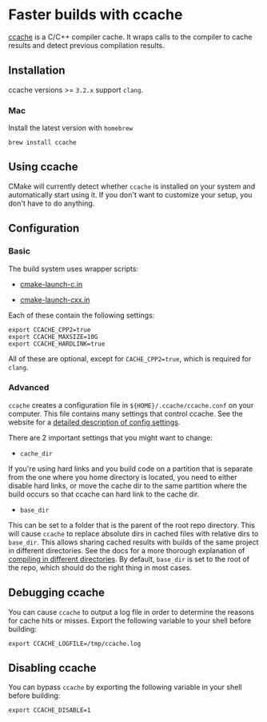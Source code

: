 # Faster builds with ccache

[ccache] is a C/C++ compiler cache.  It wraps calls to the compiler to cache results and detect previous compilation results.

[ccache]: https://ccache.samba.org/

## Installation

ccache versions >= `3.2.x` support `clang`.

### Mac

Install the latest version with `homebrew`

```
brew install ccache
```

## Using ccache

CMake will currently detect whether `ccache` is installed on your system and automatically start using it.  If you don't want to customize your setup, you don't have to do anything.

## Configuration

### Basic

The build system uses wrapper scripts:

- [cmake-launch-c.in](project/build-scripts/cmake-launch-c.in)

- [cmake-launch-cxx.in](project/build-scripts/cmake-launch-cxx.in)

Each of these contain the following settings:

```
export CCACHE_CPP2=true
export CCACHE_MAXSIZE=10G
export CCACHE_HARDLINK=true
```

All of these are optional, except for `CACHE_CPP2=true`, which is required for `clang`.

### Advanced

`ccache` creates a configuration file in `${HOME}/.ccache/ccache.conf` on your computer.  This file contains many settings that control ccache.  See the website for a [detailed description of config settings](https://ccache.samba.org/manual.html#_configuration_settings).

There are 2 important settings that you might want to change:

- `cache_dir`

If you're using hard links and you build code on a partition that is separate from the one where you home directory is located, you need to either disable hard links, or move the cache dir to the same partition where the build occurs so that ccache can hard link to the cache dir.

- `base_dir`

This can be set to a folder that is the parent of the root repo directory. This will cause `ccache` to replace absolute dirs in cached files with relative dirs to `base_dir`.  This allows sharing cached results with builds of the same project in different directories.  See the docs for a more thorough explanation of [compiling in different directories](https://ccache.samba.org/manual.html#_compiling_in_different_directories). By default, `base_dir` is set to the root of the repo, which should do the right thing in most cases.

## Debugging ccache

You can cause `ccache` to output a log file in order to determine the reasons for cache hits or misses. Export the following variable to your shell before building:

```
export CCACHE_LOGFILE=/tmp/ccache.log
```

## Disabling ccache

You can bypass `ccache` by exporting the following variable in your shell before building:

```
export CCACHE_DISABLE=1
```
